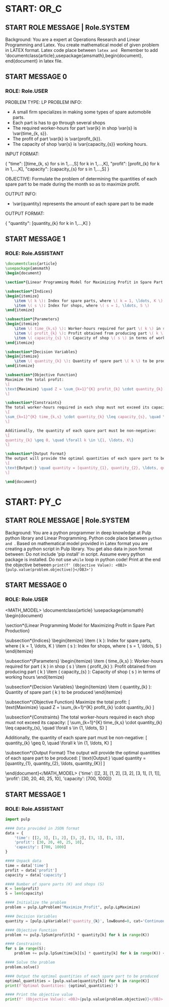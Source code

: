# START: OR_C 
## START ROLE MESSAGE | Role.SYSTEM 
Background: You are a expert at Operations Research and Linear Programming and Latex. You create mathematical model of given problem in LATEX format. Latex code place between ```latex and ``` Remember to add 'documentclass{article},usepackage{amsmath},begin{document}, end{document} in latex file. 
## START MESSAGE 0 
### ROLE: Role.USER
<DESCRIPTION>
PROBLEM TYPE: LP
PROBLEM INFO:

- A small firm specializes in making some types of spare automobile parts. 
- Each part is has to go through several shops 
- The required worker-hours for part \var{k} in shop \var{s} is \var{time_{k, s}}.
- The profit of part \var{k} is \var{profit_{k}}.
- The capacity of shop \var{s} is \var{capacity_{s}} working hours.

INPUT FORMAT:

{
	"time": [[time_{k, s} for s in 1,...,S] for k in 1,...,K],
	"profit": [profit_{k} for k in 1,...,K],
	"capacity": [capacity_{s} for s in 1,...,S]
}


OBJECTIVE: Formulate the problem of determining the quantities of each spare part to be made during the month so as to maximize profit.

OUTPUT INFO:

- \var{quantity} represents the amount of each spare part to be made

OUTPUT FORMAT:

{
	"quantity": [quantity_{k} for k in 1,...,K]
}
</DESCRIPTION>


## START MESSAGE 1 
### ROLE: Role.ASSISTANT
```latex
\documentclass{article}
\usepackage{amsmath}
\begin{document}

\section*{Linear Programming Model for Maximizing Profit in Spare Part Production}

\subsection*{Indices}
\begin{itemize}
    \item \( k \): Index for spare parts, where \( k = 1, \ldots, K \)
    \item \( s \): Index for shops, where \( s = 1, \ldots, S \)
\end{itemize}

\subsection*{Parameters}
\begin{itemize}
    \item \( time_{k,s} \): Worker-hours required for part \( k \) in shop \( s \)
    \item \( profit_{k} \): Profit obtained from producing part \( k \)
    \item \( capacity_{s} \): Capacity of shop \( s \) in terms of working hours
\end{itemize}

\subsection*{Decision Variables}
\begin{itemize}
    \item \( quantity_{k} \): Quantity of spare part \( k \) to be produced
\end{itemize}

\subsection*{Objective Function}
Maximize the total profit:
\[
\text{Maximize} \quad Z = \sum_{k=1}^{K} profit_{k} \cdot quantity_{k}
\]

\subsection*{Constraints}
The total worker-hours required in each shop must not exceed its capacity:
\[
\sum_{k=1}^{K} time_{k,s} \cdot quantity_{k} \leq capacity_{s}, \quad \forall s \in \{1, \ldots, S\}
\]

Additionally, the quantity of each spare part must be non-negative:
\[
quantity_{k} \geq 0, \quad \forall k \in \{1, \ldots, K\}
\]

\subsection*{Output Format}
The output will provide the optimal quantities of each spare part to be produced:
\[
\text{Output:} \quad quantity = [quantity_{1}, quantity_{2}, \ldots, quantity_{K}]
\]

\end{document}
```

# START: PY_C 
## START ROLE MESSAGE | Role.SYSTEM 
Background: You are a python programmer in deep knowledge at Pulp python library and Linear Programming. Python code place between ```python and ```. Based on mathematical model provided in Latex format you are creating a python script in Pulp library. You get also data in json format between: <DATA></DATA> Do not include 'pip install' in script. Assume every python package is installed. Do not use `while` loop in python code! Print at the end the objective between <OBJ></OBJ> `print(f' (Objective Value): <OBJ>{pulp.value(problem.objective)}</OBJ>')` 
## START MESSAGE 0 
### ROLE: Role.USER
<MATH_MODEL>
\documentclass{article}
\usepackage{amsmath}
\begin{document}

\section*{Linear Programming Model for Maximizing Profit in Spare Part Production}

\subsection*{Indices}
\begin{itemize}
    \item \( k \): Index for spare parts, where \( k = 1, \ldots, K \)
    \item \( s \): Index for shops, where \( s = 1, \ldots, S \)
\end{itemize}

\subsection*{Parameters}
\begin{itemize}
    \item \( time_{k,s} \): Worker-hours required for part \( k \) in shop \( s \)
    \item \( profit_{k} \): Profit obtained from producing part \( k \)
    \item \( capacity_{s} \): Capacity of shop \( s \) in terms of working hours
\end{itemize}

\subsection*{Decision Variables}
\begin{itemize}
    \item \( quantity_{k} \): Quantity of spare part \( k \) to be produced
\end{itemize}

\subsection*{Objective Function}
Maximize the total profit:
\[
\text{Maximize} \quad Z = \sum_{k=1}^{K} profit_{k} \cdot quantity_{k}
\]

\subsection*{Constraints}
The total worker-hours required in each shop must not exceed its capacity:
\[
\sum_{k=1}^{K} time_{k,s} \cdot quantity_{k} \leq capacity_{s}, \quad \forall s \in \{1, \ldots, S\}
\]

Additionally, the quantity of each spare part must be non-negative:
\[
quantity_{k} \geq 0, \quad \forall k \in \{1, \ldots, K\}
\]

\subsection*{Output Format}
The output will provide the optimal quantities of each spare part to be produced:
\[
\text{Output:} \quad quantity = [quantity_{1}, quantity_{2}, \ldots, quantity_{K}]
\]

\end{document}</MATH_MODEL>
<DATA>
{'time': [[2, 3], [1, 2], [3, 2], [3, 1], [1, 1]], 'profit': [30, 20, 40, 25, 10], 'capacity': [700, 1000]}</DATA>


## START MESSAGE 1 
### ROLE: Role.ASSISTANT
```python
import pulp

#### Data provided in JSON format
data = {
    'time': [[2, 3], [1, 2], [3, 2], [3, 1], [1, 1]],
    'profit': [30, 20, 40, 25, 10],
    'capacity': [700, 1000]
}

#### Unpack data
time = data['time']
profit = data['profit']
capacity = data['capacity']

#### Number of spare parts (K) and shops (S)
K = len(profit)
S = len(capacity)

#### Initialize the problem
problem = pulp.LpProblem("Maximize_Profit", pulp.LpMaximize)

#### Decision Variables
quantity = [pulp.LpVariable(f'quantity_{k}', lowBound=0, cat='Continuous') for k in range(K)]

#### Objective Function
problem += pulp.lpSum(profit[k] * quantity[k] for k in range(K))

#### Constraints
for s in range(S):
    problem += pulp.lpSum(time[k][s] * quantity[k] for k in range(K)) <= capacity[s]

#### Solve the problem
problem.solve()

#### Output the optimal quantities of each spare part to be produced
optimal_quantities = [pulp.value(quantity[k]) for k in range(K)]
print(f'Optimal Quantities: {optimal_quantities}')

#### Print the objective value
print(f' (Objective Value): <OBJ>{pulp.value(problem.objective)}</OBJ>')
```

